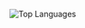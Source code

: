 ![Top Languages](https://github-readme-stats.vercel.app/api/top-langs/?username=justbechill&layout=compact&theme=dark&hide_border=true&bg_color=22272E00)
